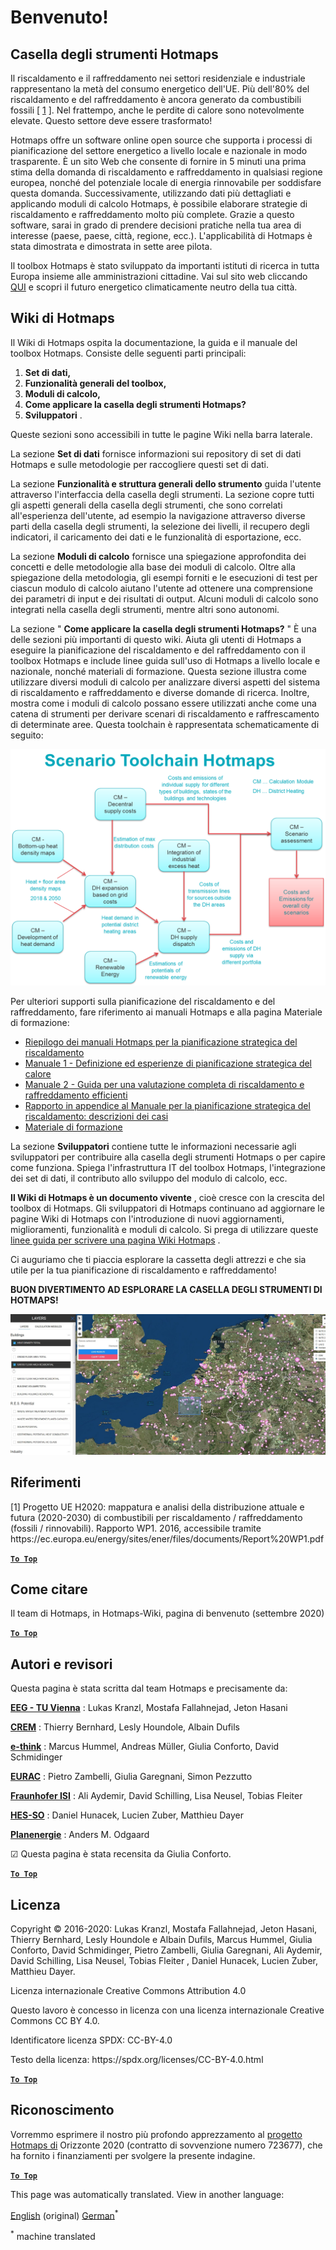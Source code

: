 <h1> <a class="anchor" id="welcome!" href="#welcome!"><i class="fa fa-link"></i></a> Benvenuto! </h1><h2> <a class="anchor" id="hotmaps-toolbox" href="#hotmaps-toolbox"><i class="fa fa-link"></i></a> Casella degli strumenti Hotmaps </h2><p> Il riscaldamento e il raffreddamento nei settori residenziale e industriale rappresentano la metà del consumo energetico dell&#39;UE. Più dell&#39;80% del riscaldamento e del raffreddamento è ancora generato da combustibili fossili [ <a href="#references">1</a> ]. Nel frattempo, anche le perdite di calore sono notevolmente elevate. Questo settore deve essere trasformato! </p><p> Hotmaps offre un software online open source che supporta i processi di pianificazione del settore energetico a livello locale e nazionale in modo trasparente. È un sito Web che consente di fornire in 5 minuti una prima stima della domanda di riscaldamento e raffreddamento in qualsiasi regione europea, nonché del potenziale locale di energia rinnovabile per soddisfare questa domanda. Successivamente, utilizzando dati più dettagliati e applicando moduli di calcolo Hotmaps, è possibile elaborare strategie di riscaldamento e raffreddamento molto più complete. Grazie a questo software, sarai in grado di prendere decisioni pratiche nella tua area di interesse (paese, paese, città, regione, ecc.). L&#39;applicabilità di Hotmaps è stata dimostrata e dimostrata in sette aree pilota. </p><p> Il toolbox Hotmaps è stato sviluppato da importanti istituti di ricerca in tutta Europa insieme alle amministrazioni cittadine. Vai sul sito web cliccando <a href="https://www.hotmaps.eu/map">QUI</a> e scopri il futuro energetico climaticamente neutro della tua città. </p><h2> <a class="anchor" id="hotmaps-wiki" href="#hotmaps-wiki"><i class="fa fa-link"></i></a> Wiki di Hotmaps </h2><p> Il Wiki di Hotmaps ospita la documentazione, la guida e il manuale del toolbox Hotmaps. Consiste delle seguenti parti principali: </p><ol><li> <strong>Set di dati,</strong> </li><li> <strong>Funzionalità generali del toolbox,</strong> </li><li> <strong>Moduli di calcolo,</strong> </li><li> <strong>Come applicare la casella degli strumenti Hotmaps?</strong> </li><li> <strong>Sviluppatori</strong> . </li></ol><p> Queste sezioni sono accessibili in tutte le pagine Wiki nella barra laterale. </p><p> La sezione <strong>Set di dati</strong> fornisce informazioni sui repository di set di dati Hotmaps e sulle metodologie per raccogliere questi set di dati. </p><p> La sezione <strong>Funzionalità e struttura generali dello strumento</strong> guida l&#39;utente attraverso l&#39;interfaccia della casella degli strumenti. La sezione copre tutti gli aspetti generali della casella degli strumenti, che sono correlati all&#39;esperienza dell&#39;utente, ad esempio la navigazione attraverso diverse parti della casella degli strumenti, la selezione dei livelli, il recupero degli indicatori, il caricamento dei dati e le funzionalità di esportazione, ecc. </p><p> La sezione <strong>Moduli di calcolo</strong> fornisce una spiegazione approfondita dei concetti e delle metodologie alla base dei moduli di calcolo. Oltre alla spiegazione della metodologia, gli esempi forniti e le esecuzioni di test per ciascun modulo di calcolo aiutano l&#39;utente ad ottenere una comprensione dei parametri di input e dei risultati di output. Alcuni moduli di calcolo sono integrati nella casella degli strumenti, mentre altri sono autonomi. </p><p> La sezione &quot; <strong>Come applicare la casella degli strumenti Hotmaps?</strong> &quot; È una delle sezioni più importanti di questo wiki. Aiuta gli utenti di Hotmaps a eseguire la pianificazione del riscaldamento e del raffreddamento con il toolbox Hotmaps e include linee guida sull&#39;uso di Hotmaps a livello locale e nazionale, nonché materiali di formazione. Questa sezione illustra come utilizzare diversi moduli di calcolo per analizzare diversi aspetti del sistema di riscaldamento e raffreddamento e diverse domande di ricerca. Inoltre, mostra come i moduli di calcolo possano essere utilizzati anche come una catena di strumenti per derivare scenari di riscaldamento e raffrescamento di determinate aree. Questa toolchain è rappresentata schematicamente di seguito: </p><p align="center"><img alt="disegno" src="../images/Hotmaps_toolchain_2019-05-09.png" width="550"/></p><p> Per ulteriori supporti sulla pianificazione del riscaldamento e del raffreddamento, fare riferimento ai manuali Hotmaps e alla pagina Materiale di formazione: </p><ul><li> <a href="https://www.hotmaps-project.eu/wp-content/uploads/2019/04/Summary-Hotmaps-Handbook.pdf">Riepilogo dei manuali Hotmaps per la pianificazione strategica del riscaldamento</a> </li><li> <a href="https://vbn.aau.dk/da/publications/definition-amp-experiences-of-strategic-heat-planning">Manuale 1 - Definizione ed esperienze di pianificazione strategica del calore</a> </li><li> <a href="https://vbn.aau.dk/da/publications/guidance-for-the-comprehensive-assessment-of-efficient-heating-an">Manuale 2 - Guida per una valutazione completa di riscaldamento e raffreddamento efficienti</a> </li><li> <a href="https://vbn.aau.dk/da/publications/appendix-report-to-the-hotmaps-handbook-for-strategic-heat-planni">Rapporto in appendice al Manuale per la pianificazione strategica del riscaldamento: descrizioni dei casi</a> </li><li> <a href="https://wiki.hotmaps.hevs.ch/Training-Material">Materiale di formazione</a> </li></ul><p> La sezione <strong>Sviluppatori</strong> contiene tutte le informazioni necessarie agli sviluppatori per contribuire alla casella degli strumenti Hotmaps o per capire come funziona. Spiega l&#39;infrastruttura IT del toolbox Hotmaps, l&#39;integrazione dei set di dati, il contributo allo sviluppo del modulo di calcolo, ecc. </p><p> <strong>Il Wiki di Hotmaps è un documento vivente</strong> , cioè cresce con la crescita del toolbox di Hotmaps. Gli sviluppatori di Hotmaps continuano ad aggiornare le pagine Wiki di Hotmaps con l&#39;introduzione di nuovi aggiornamenti, miglioramenti, funzionalità e moduli di calcolo. Si prega di utilizzare queste <a href="Guidelines-for-writing-a-Hotmaps-Wiki-page">linee guida per scrivere una pagina Wiki Hotmaps</a> . </p><p> Ci auguriamo che ti piaccia esplorare la cassetta degli attrezzi e che sia utile per la tua pianificazione di riscaldamento e raffreddamento! </p><p> <strong>BUON DIVERTIMENTO AD ESPLORARE LA CASELLA DEGLI STRUMENTI DI HOTMAPS!</strong> </p><img alt="" src="../images/Hotmaps_test.JPG"/><h2> <a class="anchor" id="references" href="#references"><i class="fa fa-link"></i></a> Riferimenti </h2><p> [1] Progetto UE H2020: mappatura e analisi della distribuzione attuale e futura (2020-2030) di combustibili per riscaldamento / raffreddamento (fossili / rinnovabili). Rapporto WP1. 2016, accessibile tramite https://ec.europa.eu/energy/sites/ener/files/documents/Report%20WP1.pdf </p><p><ins> <code><strong><a href="#hotmaps-toolbox">To Top</a></strong></code> </ins> </p><h2> <a class="anchor" id="how-to-cite" href="#how-to-cite"><i class="fa fa-link"></i></a> Come citare </h2><p> Il team di Hotmaps, in Hotmaps-Wiki, pagina di benvenuto (settembre 2020) </p><p><ins> <code><strong><a href="#hotmaps-toolbox">To Top</a></strong></code> </ins> </p><h2> <a class="anchor" id="authors-and-reviewers" href="#authors-and-reviewers"><i class="fa fa-link"></i></a> Autori e revisori </h2><p> Questa pagina è stata scritta dal team Hotmaps e precisamente da: </p><p> <strong><a href="https://eeg.tuwien.ac.at/">EEG - TU Vienna</a></strong> : Lukas Kranzl, Mostafa Fallahnejad, Jeton Hasani </p><p> <strong><a href="https://www.crem.ch/">CREM</a></strong> : Thierry Bernhard, Lesly Houndole, Albain Dufils </p><p> <strong><a href="https://e-think.ac.at">e-think</a></strong> : Marcus Hummel, Andreas Müller, Giulia Conforto, David Schmidinger </p><p> <strong><a href="http://www.eurac.edu">EURAC</a></strong> : Pietro Zambelli, Giulia Garegnani, Simon Pezzutto </p><p> <strong><a href="https://isi.fraunhofer.de/">Fraunhofer ISI</a></strong> : Ali Aydemir, David Schilling, Lisa Neusel, Tobias Fleiter </p><p> <strong><a href="https://www.hevs.ch">HES-SO</a></strong> : Daniel Hunacek, Lucien Zuber, Matthieu Dayer </p><p> <strong><a href="https://planenergi.dk/">Planenergie</a></strong> : Anders M. Odgaard </p><p> ☑ Questa pagina è stata recensita da Giulia Conforto. </p><p> <a href="#table-of-contents"><strong><code>To Top</code></strong></a> </p> <h2> <a class="anchor" id="license" href="#license"><i class="fa fa-link"></i></a> Licenza </h2><p> Copyright © 2016-2020: Lukas Kranzl, Mostafa Fallahnejad, Jeton Hasani, Thierry Bernhard, Lesly Houndole e Albain Dufils, Marcus Hummel, Giulia Conforto, David Schmidinger, Pietro Zambelli, Giulia Garegnani, Ali Aydemir, David Schilling, Lisa Neusel, Tobias Fleiter , Daniel Hunacek, Lucien Zuber, Matthieu Dayer. </p><p> Licenza internazionale Creative Commons Attribution 4.0 </p><p> Questo lavoro è concesso in licenza con una licenza internazionale Creative Commons CC BY 4.0. </p><p> Identificatore licenza SPDX: CC-BY-4.0 </p><p> Testo della licenza: https://spdx.org/licenses/CC-BY-4.0.html </p><p><ins> <code><strong><a href="#hotmaps-toolbox">To Top</a></strong></code> </ins> </p><h2> <a class="anchor" id="acknowledgement" href="#acknowledgement"><i class="fa fa-link"></i></a> Riconoscimento </h2><p> Vorremmo esprimere il nostro più profondo apprezzamento al <a href="https://www.hotmaps-project.eu">progetto Hotmaps di</a> Orizzonte 2020 (contratto di sovvenzione numero 723677), che ha fornito i finanziamenti per svolgere la presente indagine. </p><p><ins> <code><strong><a href="#hotmaps-toolbox">To Top</a></strong></code> </ins> </p>


<!--- THIS IS A SUPER UNIQUE IDENTIFIER -->

This page was automatically translated. View in another language:

[English](../en/Home) (original) [German](../de/Home)<sup>\*</sup>  

<sup>\*</sup> machine translated
